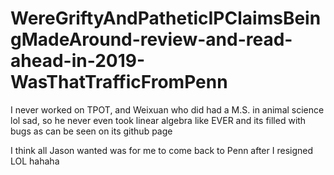 # WereGriftyAndPatheticIPClaimsBeingMadeAround-review-and-read-ahead-in-2019-WasThatTrafficFromPenn

I never worked on TPOT, and Weixuan who did had a M.S. in animal science lol sad, so he never even took linear algebra like EVER and its filled with bugs as can be seen on its github page

I think all Jason wanted was for me to come back to Penn after I resigned LOL hahaha
